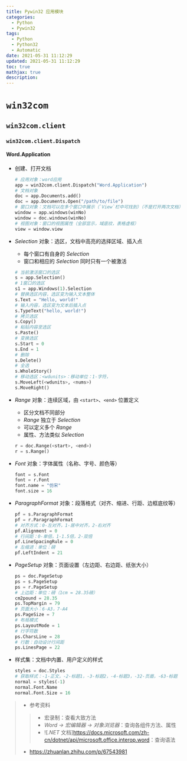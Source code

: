 ```yaml
---
title: Pywin32 应用模块
categories:
  - Python
  -	Pywin32
tags:
  - Python
  - Python32
  - Automatic
date: 2021-05-31 11:12:29
updated: 2021-05-31 11:12:29
toc: true
mathjax: true
description: 
---
```


#	`win32com`

##	`win32com.client`

###	`win32com.client.Dispatch`

####	Word.Application

-	创建、打开文档

	```python
	# 应用对象：word应用
	app = win32com.client.Dispatch("Word.Application")
	# 文档对象
	doc = app.Documents.add()
	doc = app.Documents.Open("/path/to/file")
	# 窗口对象：文档可以在多个窗口中展示（`View`栏中可找到）（不是打开两次文档）
	window = app.windows(winNo)
	window = doc.windows(winNo)
	# 视图对象：窗口的视图属性（全部显示，域底纹，表格虚框）
	view = window.view
	```

-	*Selection* 对象：选区，文档中高亮的选择区域、插入点
	-	每个窗口有自身的 *Selection*
	-	窗口和相应的 *Selection* 同时只有一个被激活

	```python
	# 当前激活窗口的选区
	s = app.Selection()
	# 1窗口的选区
	s1 = app.Windows(1).Selection
	# 替换选区内容，选区变为输入文本整体
	s.Text = "Hello, world!"
	# 输入内容，选区变为文本后插入点
	s.TypeText("hello, world!")
	# 拷贝选区
	s.Copy()
	# 粘贴内容至选区
	s.Paste()
	# 变换选区
	s.Start = 0
	s.End = 1
	# 删除
	s.Delete()
	# 全选
	s.WholeStory()
	# 移动选区：<wdunits>：移动单位：1-字符，
	s.MoveLeft(<wdunits>, <nums>)
	s.MoveRight()
	```

-	*Range* 对象：连续区域，由 `<start>`、`<end>` 位置定义
	-	区分文档不同部分
	-	*Range* 独立于 *Selection*
	-	可以定义多个 *Range*
	-	属性、方法类似 *Selection*

	```python
	r = doc.Range(<start>, <end>)
	r = s.Range()
	```

-	*Font* 对象：字体属性（名称、字号、颜色等）

	```python
	font = s.Font
	font = r.Font
	font.name = "仿宋"
	font.size = 16
	```

-	*ParagraphFormat* 对象：段落格式（对齐、缩进、行距、边框底纹等）

	```python
	pf = s.ParagraphFormat
	pf = r.ParagraphFormat
	# 对齐方式：0-左对齐，1-居中对齐，2-右对齐
	pf.Alignment = 0
	# 行间距：0-单倍，1-1.5倍，2-双倍
	pf.LineSpacingRule = 0
	# 左缩进：单位：磅
	pf.LeftIndent = 21
	```

-	*PageSetup* 对象：页面设置（左边距、右边距、纸张大小）

	```python
	ps = doc.PageSetup
	ps = s.PageSetup
	ps = r.PageSetup
	# 上边距：单位：磅（1cm = 28.35磅）
	cm2pound = 28.35
	ps.TopMargin = 79
	# 页面大小：6-A3，7-A4
	ps.PageSize = 7
	# 布局模式
	ps.LayoutMode = 1
	# 行字符数
	ps.CharsLine = 28
	# 行数：自动设计行间距
	ps.LinesPage = 22
	```

-	样式集：文档中内置、用户定义的样式

	```python
	styles = doc.Styles
	# 获取样式：-1-正文，-2-标题1，-3-标题2，-4-标题3，-32-页眉，-63-标题
	normal = styles(-1)
	normal.Font.Name
	normal.Font.Size = 16
	```

> - 参考资料
> > -	宏录制：查看大致方法
> > -	*Word -> 宏编辑器 -> 对象浏览器*：查询各组件方法、属性
> > -	![*.NET* 文档]<https://docs.microsoft.com/zh-cn/dotnet/api/microsoft.office.interop.word>：查询语法
> - <https://zhuanlan.zhihu.com/p/67543981>

